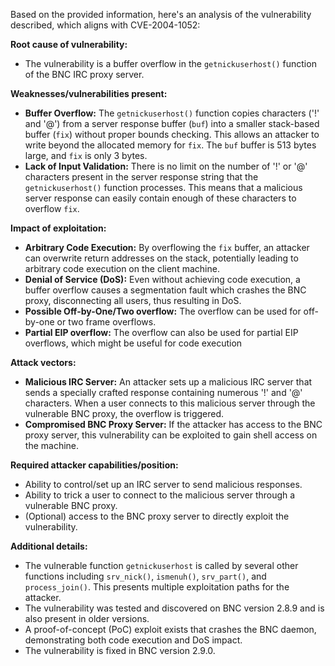Based on the provided information, here's an analysis of the vulnerability described, which aligns with CVE-2004-1052:

**Root cause of vulnerability:**
- The vulnerability is a buffer overflow in the `getnickuserhost()` function of the BNC IRC proxy server.

**Weaknesses/vulnerabilities present:**
- **Buffer Overflow:** The `getnickuserhost()` function copies characters ('!' and '@') from a server response buffer (`buf`) into a smaller stack-based buffer (`fix`) without proper bounds checking. This allows an attacker to write beyond the allocated memory for `fix`. The `buf` buffer is 513 bytes large, and `fix` is only 3 bytes.
- **Lack of Input Validation:** There is no limit on the number of '!' or '@' characters present in the server response string that the `getnickuserhost()` function processes. This means that a malicious server response can easily contain enough of these characters to overflow `fix`.

**Impact of exploitation:**
- **Arbitrary Code Execution:** By overflowing the `fix` buffer, an attacker can overwrite return addresses on the stack, potentially leading to arbitrary code execution on the client machine.
- **Denial of Service (DoS):** Even without achieving code execution, a buffer overflow causes a segmentation fault which crashes the BNC proxy, disconnecting all users, thus resulting in DoS.
- **Possible Off-by-One/Two overflow:** The overflow can be used for off-by-one or two frame overflows.
- **Partial EIP overflow:** The overflow can also be used for partial EIP overflows, which might be useful for code execution

**Attack vectors:**
- **Malicious IRC Server:** An attacker sets up a malicious IRC server that sends a specially crafted response containing numerous '!' and '@' characters. When a user connects to this malicious server through the vulnerable BNC proxy, the overflow is triggered.
- **Compromised BNC Proxy Server:** If the attacker has access to the BNC proxy server, this vulnerability can be exploited to gain shell access on the machine.

**Required attacker capabilities/position:**
- Ability to control/set up an IRC server to send malicious responses.
- Ability to trick a user to connect to the malicious server through a vulnerable BNC proxy.
- (Optional) access to the BNC proxy server to directly exploit the vulnerability.

**Additional details:**
- The vulnerable function `getnickuserhost` is called by several other functions including `srv_nick()`, `ismenuh()`, `srv_part()`, and `process_join()`. This presents multiple exploitation paths for the attacker.
- The vulnerability was tested and discovered on BNC version 2.8.9 and is also present in older versions.
- A proof-of-concept (PoC) exploit exists that crashes the BNC daemon, demonstrating both code execution and DoS impact.
- The vulnerability is fixed in BNC version 2.9.0.